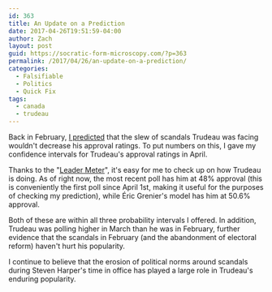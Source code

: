 ```yaml
---
id: 363
title: An Update on a Prediction
date: 2017-04-26T19:51:59-04:00
author: Zach
layout: post
guid: https://socratic-form-microscopy.com/?p=363
permalink: /2017/04/26/an-update-on-a-prediction/
categories:
  - Falsifiable
  - Politics
  - Quick Fix
tags:
  - canada
  - trudeau
---
```

Back in February, <a href="https://socratic-form-microscopy.com/2017/02/05/on-norms/">I predicted</a> that the slew of scandals Trudeau was facing wouldn't decrease his approval ratings. To put numbers on this, I gave my confidence intervals for Trudeau's approval ratings in April.

Thanks to the "<a href="http://www.cbc.ca/news2/interactives/leadermeter/index.html">Leader Meter</a>", it's easy for me to check up on how Trudeau is doing. As of right now, the most recent poll has him at 48% approval (this is conveniently the first poll since April 1st, making it useful for the purposes of checking my prediction), while Éric Grenier's model has him at 50.6% approval.

Both of these are within all three probability intervals I offered. In addition, Trudeau was polling higher in March than he was in February, further evidence that the scandals in February (and the abandonment of electoral reform) haven't hurt his popularity.

I continue to believe that the erosion of political norms around scandals during Steven Harper's time in office has played a large role in Trudeau's enduring popularity.